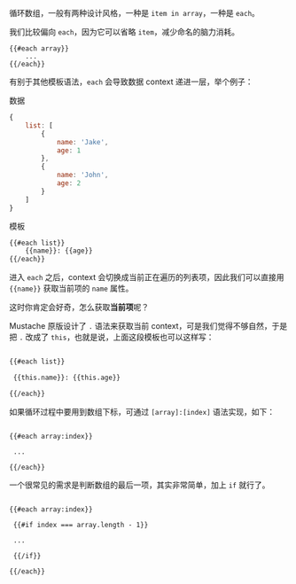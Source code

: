 循环数组，一般有两种设计风格，一种是 `item in array`，一种是 `each`。

我们比较偏向 `each`，因为它可以省略 `item`，减少命名的脑力消耗。

```
{{#each array}}
    ...
{{/each}}
```

有别于其他模板语法，`each` 会导致数据 context 递进一层，举个例子：

数据

```javascript
{
    list: [
        {
            name: 'Jake',
            age: 1
        },
        {
            name: 'John',
            age: 2
        }
    ]
}
```

模板

```html
{{#each list}}
    {{name}}: {{age}}
{{/each}}
```



进入 `each` 之后，context 会切换成当前正在遍历的列表项，因此我们可以直接用 `{{name}}` 获取当前项的 `name` 属性。



这时你肯定会好奇，怎么获取**当前项**呢？



Mustache 原版设计了 `.` 语法来获取当前 context，可是我们觉得不够自然，于是把 `.` 改成了 `this`，也就是说，上面这段模板也可以这样写：



```html

{{#each list}}

 {{this.name}}: {{this.age}}

{{/each}}

```



如果循环过程中要用到数组下标，可通过 `[array]:[index]` 语法实现，如下：



```

{{#each array:index}}

 ...

{{/each}}

```



一个很常见的需求是判断数组的最后一项，其实非常简单，加上 `if` 就行了。



```

{{#each array:index}}

 {{#if index === array.length - 1}}

 ...

 {{/if}}

{{/each}}

```
